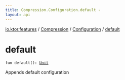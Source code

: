 ```yaml
---
title: Compression.Configuration.default - 
layout: api
---
```


<div class='api-docs-breadcrumbs'><a href="../../index.html">io.ktor.features</a> / <a href="../index.html">Compression</a> / <a href="index.html">Configuration</a> / <a href="./default.html">default</a></div>

# default

<div class="signature"><code><span class="keyword">fun </span><span class="identifier">default</span><span class="symbol">(</span><span class="symbol">)</span><span class="symbol">: </span><a href="https://kotlinlang.org/api/latest/jvm/stdlib/kotlin/-unit/index.html"><span class="identifier">Unit</span></a></code></div>

Appends default configuration

